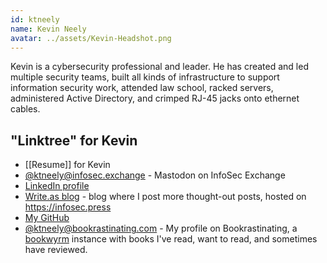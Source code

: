 ```yaml
---
id: ktneely
name: Kevin Neely
avatar: ../assets/Kevin-Headshot.png
---
```


Kevin is a cybersecurity professional and leader.  He has created and led multiple security teams, built all kinds of infrastructure to support information security work, attended law school, racked servers, administered Active Directory, and crimped RJ-45 jacks onto ethernet cables. 



## "Linktree" for Kevin
  - [[Resume]] for Kevin
  - [@ktneely@infosec.exchange](https://infosec.exchange/ktneely) - Mastodon on InfoSec Exchange
  - [LinkedIn profile](https://www.linkedin.com/in/kevintneely/)
  - [Write.as blog](https://infosec.press/ktneely) - blog where I post more thought-out posts, hosted on https://infosec.press
  - [My GitHub](https://github.com/ktneely) 
  - [@ktneely@bookrastinating.com](https://bookrastinating.com/user/ktneely) - My profile on Bookrastinating, a [bookwyrm](https://joinbookwyrm.com/) instance with books I've read, want to read, and sometimes have reviewed.

